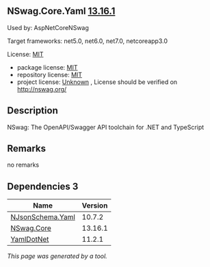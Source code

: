 NSwag.Core.Yaml [13.16.1](https://www.nuget.org/packages/NSwag.Core.Yaml/13.16.1)
--------------------

Used by: AspNetCoreNSwag

Target frameworks: net5.0, net6.0, net7.0, netcoreapp3.0

License: [MIT](../../../../licenses/mit) 

- package license: [MIT](https://licenses.nuget.org/MIT) 
- repository license: [MIT](https://github.com/RicoSuter/NSwag.git) 
- project license: [Unknown](http://nswag.org/) , License should be verified on http://nswag.org/

Description
-----------
NSwag: The OpenAPI/Swagger API toolchain for .NET and TypeScript

Remarks
-----------
no remarks


Dependencies 3
-----------

|Name|Version|
|----------|:----|
|[NJsonSchema.Yaml](../../../../packages/nuget.org/njsonschema.yaml/10.7.2)|10.7.2|
|[NSwag.Core](../../../../packages/nuget.org/nswag.core/13.16.1)|13.16.1|
|[YamlDotNet](../../../../packages/nuget.org/yamldotnet/11.2.1)|11.2.1|

*This page was generated by a tool.*